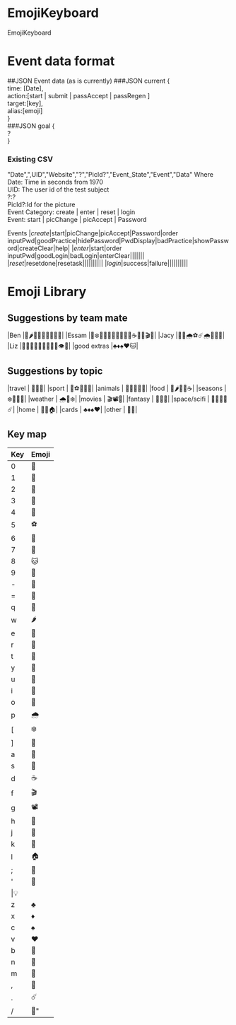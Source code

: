 # EmojiKeyboard
EmojiKeyboard

# Event data format
##JSON Event data (as is currently)
###JSON current
{  
    time: [Date],  
    action:[start | submit | passAccept | passRegen ]  
    target:[key],  
    alias:[emoji]  
}  
###JSON goal
{  
    ?  
}  
### Existing CSV
"Date",",UID","Website","?","PicId?","Event_State","Event","Data"
Where  
Date: Time in seconds from 1970  
UID: The user id of the test subject  
?:?  
PicId?:Id for the picture  
Event Category: create | enter | reset | login  
Event: start | picChange | picAccept | Password  

Events
|*create*|start|picChange|picAccept|Password|order inputPwd|goodPractice|hidePassword|PwdDisplay|badPractice|showPassword|createClear|help|
|*enter*|start|order inputPwd|goodLogin|badLogin|enterClear|||||||
|*reset*|resetdone|resetask||||||||||
|*login*|success|failure||||||||||


# Emoji Library
## Suggestions by team mate
|Ben |🌵🌶️🍒👾🤖🐞🐖🍺🧦|
|Essam |🍻❄️🎃🎱💎👑🌲🌙💨🍦☕🎿🗿🎬🥊|
|Jacy |🐶🔥🌧️⚽☄️🌧️🚗🌻🎵|
|Liz |🌸🚀🍉💡🦄🔑🎀🥇💌👁️🤟|
|good extras |♣️♦️♠️♥️🐱|

## Suggestions by topic
|travel | 🌵🚗🗿|
|sport | 🎱⚽🎿🥊🥇|
|animals | 🦄🐶🐞🐖🐱|
|food | 🍉🌶️🍒🍦☕|
|seasons | ❄️🎃🌸🌻|
|weather | 🌧️💨❄️|
|movies | 🎬📽️🎵|
|fantasy | 👑💎🦄|
|space/scifi | 👾🤖🚀🌙☄️|
|home | 🔑💡🏠|
|cards | ♣️♦️♠️♥️|
|other | 💌🧦|

## Key map
|Key|Emoji|
|-|-|
|0|🌻|
|1|🌵|
|2|🚗|
|3|🗿|
|4|🥊|
|5|⚽|
|6|🎿|
|7|🐶|
|8|🐱|
|9|🌸|
|-|🎃|
|=|🌲|
|q|🍉|
|w|🌶️|
|e|️🍒|
|r|🎱|
|t|🥇|
|y|🐞|
|u|️🦄|
|i|🐖|
|o|💨|
|p|🌧️|
|[|❄️|
|]|🎀|
|a|🍦|
|s|🍺|
|d|☕|
|f|🎬|
|g|📽️️|
|h|🎵|
|j|👑|
|k|💎|
|l|🏠|
|;|💌|
|'|🔑|
|\\|💡|
|z|♣️|
|x|♦️|
|c|♠️|
|v|♥️|
|b|👾|
|n|🤖|
|m|🚀|
|,|🌙|
|.|☄️|
|/|🧦"|
